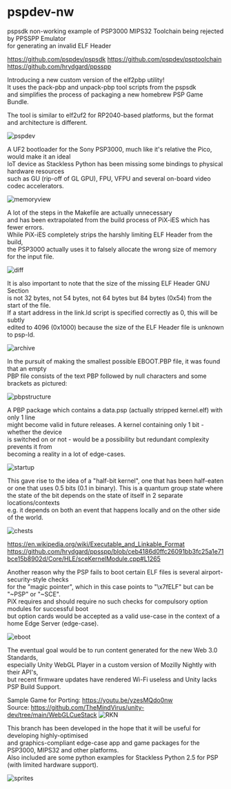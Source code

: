 # pspdev-nw
pspsdk non-working example of PSP3000 MIPS32 Toolchain being rejected by PPSSPP Emulator \
for generating an invalid ELF Header

https://github.com/pspdev/pspsdk
https://github.com/pspdev/psptoolchain
https://github.com/hrydgard/ppsspp

Introducing a new custom version of the elf2pbp utility! \
It uses the pack-pbp and unpack-pbp tool scripts from the pspsdk \
and simplifies the process of packaging a new homebrew PSP Game Bundle.

The tool is similar to elf2uf2 for RP2040-based platforms, but the format and architecture is different.

![pspdev](https://github.com/TheMindVirus/PiX-iES/blob/pspdev-nw/screenshots/pspdev.png)

A UF2 bootloader for the Sony PSP3000, much like it's relative the Pico, would make it an ideal \
IoT device as Stackless Python has been missing some bindings to physical hardware resources \
such as GU (rip-off of GL GPU), FPU, VFPU and several on-board video codec accelerators.

![memoryview](https://github.com/TheMindVirus/PiX-iES/blob/pspdev-nw/screenshots/memoryview.png)

A lot of the steps in the Makefile are actually unnecessary \
and has been extrapolated from the build process of PiX-iES which has fewer errors. \
While PiX-iES completely strips the harshly limiting ELF Header from the build, \
the PSP3000 actually uses it to falsely allocate the wrong size of memory for the input file.

![diff](https://github.com/TheMindVirus/PiX-iES/blob/pspdev-nw/screenshots/diff.png)

It is also important to note that the size of the missing ELF Header GNU Section \
is not 32 bytes, not 54 bytes, not 64 bytes but 84 bytes (0x54) from the start of the file. \
If a start address in the link.ld script is specified correctly as 0, this will be subtly \
edited to 4096 (0x1000) because the size of the ELF Header file is unknown to psp-ld.

![archive](https://github.com/TheMindVirus/PiX-iES/blob/pspdev-nw/screenshots/archive.png)

In the pursuit of making the smallest possible EBOOT.PBP file, it was found that an empty \
PBP file consists of the text PBP followed by null characters and some brackets as pictured:

![pbpstructure](https://github.com/TheMindVirus/PiX-iES/blob/pspdev-nw/screenshots/pbpstructure.png)

A PBP package which contains a data.psp (actually stripped kernel.elf) with only 1 line \
might become valid in future releases. A kernel containing only 1 bit - whether the device \
is switched on or not - would be a possibility but redundant complexity prevents it from \
becoming a reality in a lot of edge-cases.

![startup](https://github.com/TheMindVirus/PiX-iES/blob/pspdev-nw/screenshots/startup.png)

This gave rise to the idea of a "half-bit kernel", one that has been half-eaten \
or one that uses 0.5 bits (0.1 in binary). This is a quantum group state where \
the state of the bit depends on the state of itself in 2 separate locations/contexts \
e.g. it depends on both an event that happens locally and on the other side of the world.

![chests](https://github.com/TheMindVirus/PiX-iES/blob/pspdev-nw/screenshots/chests.png)

https://en.wikipedia.org/wiki/Executable_and_Linkable_Format
https://github.com/hrydgard/ppsspp/blob/ceb4186d0ffc26091bb3fc25a1e71bce15b8902d/Core/HLE/sceKernelModule.cpp#L1265 

Another reason why the PSP fails to boot certain ELF files is several airport-security-style checks \
for the "magic pointer", which in this case points to "\x7fELF" but can be "~PSP" or "~SCE". \
PiX requires and should require no such checks for compulsory option modules for successful boot \
but option cards would be accepted as a valid use-case in the context of a home Edge Server (edge-case).

![eboot](https://github.com/TheMindVirus/PiX-iES/blob/pspdev-nw/screenshots/eboot.png)

The eventual goal would be to run content generated for the new Web 3.0 Standards, \
especially Unity WebGL Player in a custom version of Mozilly Nightly with their API's, \
but recent firmware updates have rendered Wi-Fi useless and Unity lacks PSP Build Support.

Sample Game for Porting: https://youtu.be/yzesMQdo0nw \
Source: https://github.com/TheMindVirus/unity-dev/tree/main/WebGLCueStack
![RKN](https://github.com/TheMindVirus/PiX-iES/blob/pspdev-nw/screenshots/RKN.jpg)

This branch has been developed in the hope that it will be useful for developing highly-optimised \
and graphics-compliant edge-case app and game packages for the PSP3000, MIPS32 and other platforms. \
Also included are some python examples for Stackless Python 2.5 for PSP (with limited hardware support).

![sprites](https://github.com/TheMindVirus/PiX-iES/blob/pspdev-nw/screenshots/sprites.png)
